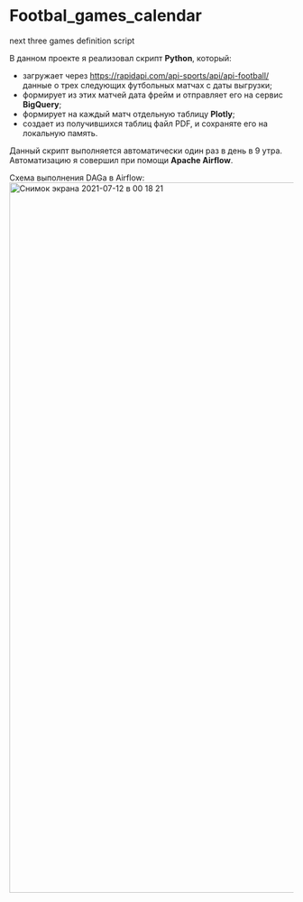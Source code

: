 # Footbal_games_calendar
next three games definition script

В данном проекте я реализовал скрипт **Python**, который:

- загружает через https://rapidapi.com/api-sports/api/api-football/ данные о трех следующих футбольных матчах с даты выгрузки;
- формирует из этих матчей дата фрейм и отправляет его на сервис **BigQuery**;
- формирует на каждый матч отдельную таблицу **Plotly**;
- создает из получившихся таблиц файл PDF, и сохраняте его на локальную память.

Данный скрипт выполняется автоматически один раз в день в 9 утра. Автоматизацию я совершил при помощи **Apache Airflow**.

Схема выполнения DAGa в Airflow:
<img width="1260" alt="Снимок экрана 2021-07-12 в 00 18 21" src="https://user-images.githubusercontent.com/65309131/125210330-cfe15900-e2a7-11eb-9693-c19e2b0bcab6.png">
